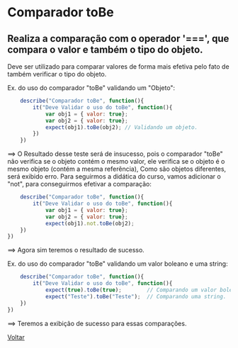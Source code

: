 # Comparador toBe
## Realiza a comparação com o operador '===', que compara o valor e também o tipo do objeto.
Deve ser utilizado para comparar valores de forma mais efetiva pelo fato de também verificar o tipo do objeto.

Ex. do uso do comparador "toBe" validando um "Objeto":

```js
    describe("Comparador toBe", function(){
        it("Deve Validar o uso do toBe", function(){
            var obj1 = { valor: true};
            var obj2 = { valor: true};
            expect(obj1).toBe(obj2); // Validando um objeto.
        })
    })
```

==> O Resultado desse teste será de insucesso, pois o comparador "toBe" não verifica se o objeto contém o mesmo valor, ele verifica se o objeto é o mesmo objeto (contém a mesma referência),
Como são objetos diferentes, será exibido erro. Para seguirmos a didática do curso, vamos adicionar o "not", para conseguirmos efetivar a comparação:

```js
    describe("Comparador toBe", function(){
        it("Deve Validar o uso do toBe", function(){
            var obj1 = { valor: true};
            var obj2 = { valor: true};
            expect(obj1).not.toBe(obj2);
    })
})
```

==> Agora sim teremos o resultado de sucesso.

Ex. do uso do comparador "toBe" validando um valor boleano e uma string:

```js
    describe("Comparador toBe", function(){
        it("Deve Validar o uso do toBe", function(){
            expect(true).toBe(true);        // Comparando um valor boleano.
            expect("Teste").toBe("Teste");  // Comparando uma string.
    })
})
```

==> Teremos a exibição de sucesso para essas comparações.


[Voltar](https://github.com/andresilveiraleite/jasmine_nodejs/blob/master/docs/comparadores/Comparadores.md)  